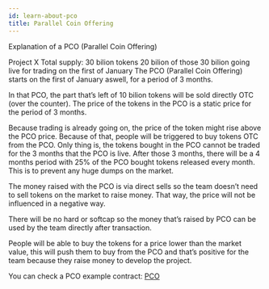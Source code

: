 ```yaml
---
id: learn-about-pco
title: Parallel Coin Offering
---
```


Explanation of a PCO (Parallel Coin Offering)

Project X
Total supply: 30 bilion tokens
20 bilion of those 30 bilion going live for trading on the first of January
The PCO (Parallel Coin Offering) starts on the first of January aswell, for a period of 3 months. 

In that PCO, the part that’s left of 10 bilion tokens will be sold directly OTC (over the counter). The price of the tokens in the PCO is a static price for the period of 3 months. 

Because trading is already going on, the price of the token might rise above the PCO price. Because of that, people will be triggered to buy tokens OTC from the PCO. Only thing is, the tokens bought in the PCO cannot be traded for the 3 months that the PCO is live. After those 3 months, there will be a 4 months period with 25% of the PCO bought tokens released every month. This is to prevent any huge dumps on the market.

The money raised with the PCO is via direct sells so the team doesn’t need to sell tokens on the market to raise money. That way, the price will not be influenced in a negative way.

There will be no hard or softcap so the money that’s raised by PCO can be used by the team directly after transaction.

People will be able to buy the tokens for a price lower than the market value, this will push them to buy from the PCO and that’s positive for the team because they raise money to develop the project.

You can check a PCO example contract: [PCO](crowdsale_VestedCrowdsale_VestedPostDeliveryCrowdsale)  
